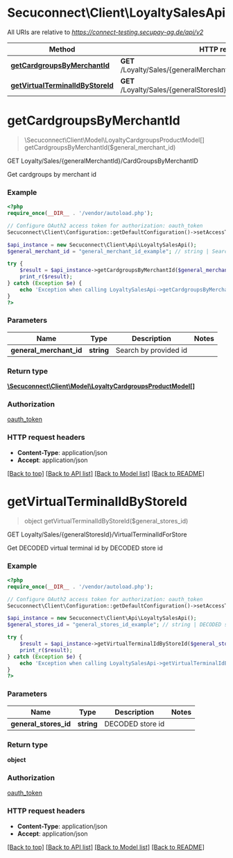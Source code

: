 # Secuconnect\Client\LoyaltySalesApi

All URIs are relative to *https://connect-testing.secupay-ag.de/api/v2*

Method | HTTP request | Description
------------- | ------------- | -------------
[**getCardgroupsByMerchantId**](LoyaltySalesApi.md#getCardgroupsByMerchantId) | **GET** /Loyalty/Sales/{generalMerchantId}/CardGroupsByMerchantID | GET Loyalty/Sales/{generalMerchantId}/CardGroupsByMerchantID
[**getVirtualTerminalIdByStoreId**](LoyaltySalesApi.md#getVirtualTerminalIdByStoreId) | **GET** /Loyalty/Sales/{generalStoresId}/VirtualTerminalIdForStore | GET Loyalty/Sales/{generalStoresId}/VirtualTerminalIdForStore


# **getCardgroupsByMerchantId**
> \Secuconnect\Client\Model\LoyaltyCardgroupsProductModel[] getCardgroupsByMerchantId($general_merchant_id)

GET Loyalty/Sales/{generalMerchantId}/CardGroupsByMerchantID

Get cardgroups by merchant id

### Example
```php
<?php
require_once(__DIR__ . '/vendor/autoload.php');

// Configure OAuth2 access token for authorization: oauth_token
Secuconnect\Client\Configuration::getDefaultConfiguration()->setAccessToken('YOUR_ACCESS_TOKEN');

$api_instance = new Secuconnect\Client\Api\LoyaltySalesApi();
$general_merchant_id = "general_merchant_id_example"; // string | Search by provided id

try {
    $result = $api_instance->getCardgroupsByMerchantId($general_merchant_id);
    print_r($result);
} catch (Exception $e) {
    echo 'Exception when calling LoyaltySalesApi->getCardgroupsByMerchantId: ', $e->getMessage(), PHP_EOL;
}
?>
```

### Parameters

Name | Type | Description  | Notes
------------- | ------------- | ------------- | -------------
 **general_merchant_id** | **string**| Search by provided id |

### Return type

[**\Secuconnect\Client\Model\LoyaltyCardgroupsProductModel[]**](../Model/LoyaltyCardgroupsProductModel.md)

### Authorization

[oauth_token](../../README.md#oauth_token)

### HTTP request headers

 - **Content-Type**: application/json
 - **Accept**: application/json

[[Back to top]](#) [[Back to API list]](../../README.md#documentation-for-api-endpoints) [[Back to Model list]](../../README.md#documentation-for-models) [[Back to README]](../../README.md)

# **getVirtualTerminalIdByStoreId**
> object getVirtualTerminalIdByStoreId($general_stores_id)

GET Loyalty/Sales/{generalStoresId}/VirtualTerminalIdForStore

Get DECODED virtual terminal id by DECODED store id

### Example
```php
<?php
require_once(__DIR__ . '/vendor/autoload.php');

// Configure OAuth2 access token for authorization: oauth_token
Secuconnect\Client\Configuration::getDefaultConfiguration()->setAccessToken('YOUR_ACCESS_TOKEN');

$api_instance = new Secuconnect\Client\Api\LoyaltySalesApi();
$general_stores_id = "general_stores_id_example"; // string | DECODED store id

try {
    $result = $api_instance->getVirtualTerminalIdByStoreId($general_stores_id);
    print_r($result);
} catch (Exception $e) {
    echo 'Exception when calling LoyaltySalesApi->getVirtualTerminalIdByStoreId: ', $e->getMessage(), PHP_EOL;
}
?>
```

### Parameters

Name | Type | Description  | Notes
------------- | ------------- | ------------- | -------------
 **general_stores_id** | **string**| DECODED store id |

### Return type

**object**

### Authorization

[oauth_token](../../README.md#oauth_token)

### HTTP request headers

 - **Content-Type**: application/json
 - **Accept**: application/json

[[Back to top]](#) [[Back to API list]](../../README.md#documentation-for-api-endpoints) [[Back to Model list]](../../README.md#documentation-for-models) [[Back to README]](../../README.md)

